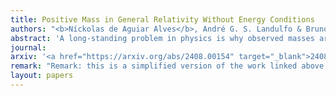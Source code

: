 ```yaml
---
title: Positive Mass in General Relativity Without Energy Conditions
authors: "<b>Níckolas de Aguiar Alves</b>, André G. S. Landulfo & Bruno Arderucio Costa"
abstract: 'A long-standing problem in physics is why observed masses are always positive. While energy conditions in quantum field theory can partly answer this problem, in this paper we find evidence that classical general relativity abhors negative masses, without the need for quantum theory or energy conditions. This is done by considering many different models of negative-mass "stars" and showing they are dynamically unstable. <i>A fortiori</i>, we show that any barotropic negative-mass star whose pressure is not a monotonically increasing function of the energy density must be dynamically unstable. Furthermore, we argue that all acceptable barotropic models of negative-mass stars must be in this class, and are thus unstable.'
journal: 
arxiv: '<a href="https://arxiv.org/abs/2408.00154" target="_blank">2408.00154 [gr-qc]</a>'
remark: "Remark: this is a simplified version of the work linked above, written with the goal of being an extended abstract or less formal account of the results. For further details, please check the links above. This account is written independently by Níckolas de Aguiar Alves only and may not fully reflect the point of view of other co-authors."
layout: papers
---
```


